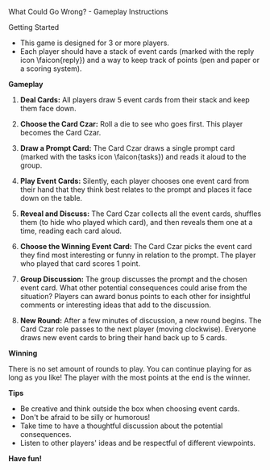What Could Go Wrong? - Gameplay Instructions

Getting Started

* This game is designed for 3 or more players.
* Each player should have a stack of event cards (marked with the reply icon  \faicon{reply}) and a way to keep track of points (pen and paper or a scoring system).

**Gameplay**

1. **Deal Cards:** All players draw 5 event cards from their stack and keep them face down.

2. **Choose the Card Czar:** Roll a die to see who goes first. This player becomes the Card Czar.

3. **Draw a Prompt Card:** The Card Czar draws a single prompt card (marked with the tasks icon  \faicon{tasks}) and reads it aloud to the group.

4. **Play Event Cards:**  Silently, each player chooses one event card from their hand that they think best relates to the prompt and places it face down on the table.

5. **Reveal and Discuss:** The Card Czar collects all the event cards, shuffles them (to hide who played which card), and then reveals them one at a time, reading each card aloud.

6. **Choose the Winning Event Card:** The Card Czar picks the event card they find most interesting or funny in relation to the prompt. The player who played that card scores 1 point.

7. **Group Discussion:** The group discusses the prompt and the chosen event card. What other potential consequences could arise from the situation? Players can award bonus points to each other for insightful comments or interesting ideas that add to the discussion.

8. **New Round:** After a few minutes of discussion, a new round begins. The Card Czar role passes to the next player (moving clockwise). Everyone draws new event cards to bring their hand back up to 5 cards.

**Winning**

There is no set amount of rounds to play. You can continue playing for as long as you like! The player with the most points at the end is the winner.

**Tips**

* Be creative and think outside the box when choosing event cards.
* Don't be afraid to be silly or humorous!
* Take time to have a thoughtful discussion about the potential consequences.
* Listen to other players' ideas and be respectful of different viewpoints.

**Have fun!**

